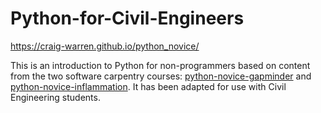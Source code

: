Python-for-Civil-Engineers
=================

<https://craig-warren.github.io/python_novice/>

This is an introduction to Python for non-programmers based on content from
the two software carpentry courses:
[python-novice-gapminder][python-novice-gapminder] and
[python-novice-inflammation][python-novice-inflammation]. It has been adapted
for use with Civil Engineering students.


[python-novice-inflammation]: https://github.com/swcarpentry/python-novice-inflammation
[python-novice-gapminder]: https://github.com/swcarpentry/python-novice-gapminder
